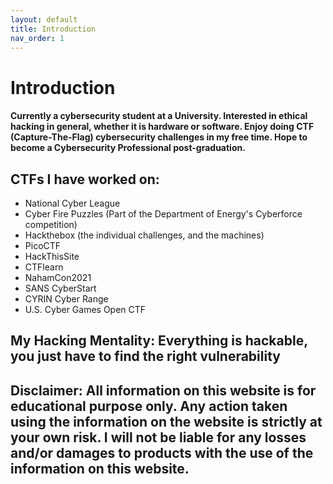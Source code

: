 ```yaml
---
layout: default
title: Introduction
nav_order: 1
---
```




# Introduction

#### Currently a cybersecurity student at a University. Interested in ethical hacking in general, whether it is hardware or software. Enjoy doing CTF \(Capture-The-Flag\) cybersecurity challenges in my free time. Hope to become a Cybersecurity Professional post-graduation.

## CTFs I have worked on:

* National Cyber League
* Cyber Fire Puzzles \(Part of the Department of Energy's Cyberforce competition\)
* Hackthebox \(the individual challenges, and the machines\)
* PicoCTF
* HackThisSite
* CTFlearn
* NahamCon2021
* SANS CyberStart
* CYRIN Cyber Range
* U.S. Cyber Games Open CTF

## My Hacking Mentality: Everything is hackable, you just have to find the right vulnerability

## Disclaimer: All information on this website is for educational purpose only. Any action taken using the information on the website is strictly at your own risk. I will not be liable for any losses and/or damages to products with the use of the information on this website.
